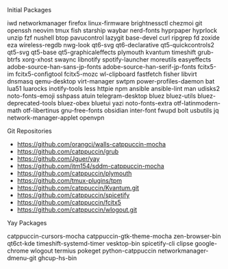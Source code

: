 Initial Packages

iwd networkmanager firefox linux-firmware brightnessctl chezmoi git openssh neovim tmux fish starship waybar nerd-fonts hyprpaper hyprlock unzip fzf nushell btop pavucontrol lazygit base-devel curl ripgrep fd zoxide eza wireless-regdb nwg-look qt6-svg qt6-declarative qt5-quickcontrols2 qt5-svg qt5-base qt5-graphicaleffects plymouth kvantum timeshift grub-btrfs xorg-xhost swaync libnotify spotify-launcher moreutils easyeffects adobe-source-han-sans-jp-fonts adobe-source-han-serif-jp-fonts fcitx5-im fcitx5-configtool fcitx5-mozc wl-clipboard fastfetch fisher libvirt dnsmasq qemu-desktop virt-manager swtpm power-profiles-daemon bat lua51 luarocks inotify-tools less httpie npm ansible ansible-lint man udisks2 noto-fonts-emoji sshpass atuin telegram-desktop bluez bluez-utils bluez-deprecated-tools bluez-obex bluetui yazi noto-fonts-extra otf-latinmodern-math otf-libertinus gnu-free-fonts obsidian inter-font fwupd bolt usbutils jq network-manager-applet openvpn

Git Repositories

- <https://github.com/orangci/walls-catppuccin-mocha>
- <https://github.com/catppuccin/grub>
- <https://github.com/Jguer/yay>
- <https://github.com/itm154/sddm-catppuccin-mocha>
- <https://github.com/catppuccin/plymouth>
- <https://github.com/tmux-plugins/tpm>
- <https://github.com/catppuccin/Kvantum.git>
- <https://github.com/catppuccin/spicetify>
- <https://github.com/catppuccin/fcitx5>
- <https://github.com/catppuccin/wlogout.git>

Yay Packages

catppuccin-cursors-mocha catppuccin-gtk-theme-mocha zen-browser-bin qt6ct-kde timeshift-systemd-timer vesktop-bin spicetify-cli clipse google-chrome wlogout termius pokeget python-catppuccin networkmanager-dmenu-git ghcup-hs-bin
